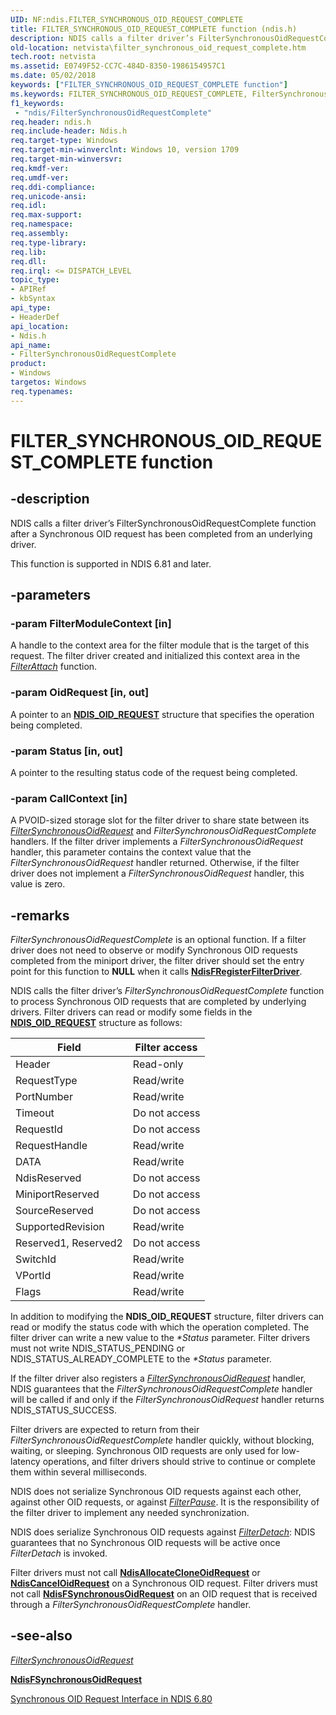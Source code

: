 ```yaml
---
UID: NF:ndis.FILTER_SYNCHRONOUS_OID_REQUEST_COMPLETE
title: FILTER_SYNCHRONOUS_OID_REQUEST_COMPLETE function (ndis.h)
description: NDIS calls a filter driver’s FilterSynchronousOidRequestComplete function after a Synchronous OID request has been completed from an underlying driver.
old-location: netvista\filter_synchronous_oid_request_complete.htm
tech.root: netvista
ms.assetid: E0749F52-CC7C-484D-8350-1986154957C1
ms.date: 05/02/2018
keywords: ["FILTER_SYNCHRONOUS_OID_REQUEST_COMPLETE function"]
ms.keywords: FILTER_SYNCHRONOUS_OID_REQUEST_COMPLETE, FilterSynchronousOidRequestComplete, FilterSynchronousOidRequestComplete function [Network Drivers Starting with Windows Vista], ndis/FilterSynchronousOidRequestComplete, netvista.filter_synchronous_oid_request_complete
f1_keywords:
 - "ndis/FilterSynchronousOidRequestComplete"
req.header: ndis.h
req.include-header: Ndis.h
req.target-type: Windows
req.target-min-winverclnt: Windows 10, version 1709
req.target-min-winversvr: 
req.kmdf-ver: 
req.umdf-ver: 
req.ddi-compliance: 
req.unicode-ansi: 
req.idl: 
req.max-support: 
req.namespace: 
req.assembly: 
req.type-library: 
req.lib: 
req.dll: 
req.irql: <= DISPATCH_LEVEL
topic_type:
- APIRef
- kbSyntax
api_type:
- HeaderDef
api_location:
- Ndis.h
api_name:
- FilterSynchronousOidRequestComplete
product:
- Windows
targetos: Windows
req.typenames: 
---
```


# FILTER_SYNCHRONOUS_OID_REQUEST_COMPLETE function

## -description

NDIS calls a filter driver’s FilterSynchronousOidRequestComplete function after a Synchronous OID request has been completed from an underlying driver.

This function is supported in NDIS 6.81 and later.

## -parameters

### -param FilterModuleContext [in]

A handle to the context area for the filter module that is the target of this request. The filter driver created and initialized this context area in the [*FilterAttach*](nc-ndis-filter_attach.md) function.

### -param OidRequest [in, out]

A pointer to an [**NDIS_OID_REQUEST**](ns-ndis-_ndis_oid_request.md) structure that specifies the operation being completed.

### -param Status [in, out]

A pointer to the resulting status code of the request being completed.

### -param CallContext [in]

A PVOID-sized storage slot for the filter driver to share state between its [*FilterSynchronousOidRequest*](nf-ndis-filter_synchronous_oid_request.md) and *FilterSynchronousOidRequestComplete* handlers. If the filter driver implements a *FilterSynchronousOidRequest* handler, this parameter contains the context value that the *FilterSynchronousOidRequest* handler returned. Otherwise, if the filter driver does not implement a *FilterSynchronousOidRequest* handler, this value is zero.

## -remarks

*FilterSynchronousOidRequestComplete* is an optional function. If a filter driver does not need to observe or modify Synchronous OID requests completed from the miniport driver, the filter driver should set the entry point for this function to **NULL** when it calls [**NdisFRegisterFilterDriver**](nf-ndis-ndisfregisterfilterdriver.md).

NDIS calls the filter driver’s *FilterSynchronousOidRequestComplete* function to process Synchronous OID requests that are completed by underlying drivers. Filter drivers can read or modify some fields in the [**NDIS_OID_REQUEST**](ns-ndis-_ndis_oid_request.md) structure as follows:

| Field | Filter access |
| --- | --- |
| Header | Read-only |
| RequestType | Read/write |
| PortNumber | Read/write |
| Timeout | Do not access |
| RequestId | Do not access |
| RequestHandle | Read/write |
| DATA | Read/write |
| NdisReserved | Do not access |
| MiniportReserved | Do not access |
| SourceReserved | Do not access |
| SupportedRevision | Read/write |
| Reserved1, Reserved2 | Do not access |
| SwitchId | Read/write |
| VPortId | Read/write |
| Flags | Read/write |

In addition to modifying the **NDIS_OID_REQUEST** structure, filter drivers can read or modify the status code with which the operation completed. The filter driver can write a new value to the _*Status_ parameter. Filter drivers must not write NDIS_STATUS_PENDING or NDIS_STATUS_ALREADY_COMPLETE to the _*Status_ parameter.

If the filter driver also registers a [*FilterSynchronousOidRequest*](nf-ndis-filter_synchronous_oid_request.md) handler, NDIS guarantees that the *FilterSynchronousOidRequestComplete* handler will be called if and only if the *FilterSynchronousOidRequest* handler returns NDIS_STATUS_SUCCESS.

Filter drivers are expected to return from their *FilterSynchronousOidRequestComplete* handler quickly, without blocking, waiting, or sleeping. Synchronous OID requests are only used for low-latency operations, and filter drivers should strive to continue or complete them within several milliseconds.

NDIS does not serialize Synchronous OID requests against each other, against other OID requests, or against [*FilterPause*](nc-ndis-filter_pause.md). It is the responsibility of the filter driver to implement any needed synchronization.

NDIS does serialize Synchronous OID requests against [*FilterDetach*](nc-ndis-filter_detach.md): NDIS guarantees that no Synchronous OID requests will be active once *FilterDetach* is invoked.

Filter drivers must not call [**NdisAllocateCloneOidRequest**](nf-ndis-ndisallocatecloneoidrequest.md) or [**NdisCancelOidRequest**](nf-ndis-ndiscanceloidrequest.md) on a Synchronous OID request. Filter drivers must not call [**NdisFSynchronousOidRequest**](nf-ndis-ndisfsynchronousoidrequest.md) on an OID request that is received through a *FilterSynchronousOidRequestComplete* handler.

## -see-also

[*FilterSynchronousOidRequest*](nf-ndis-filter_synchronous_oid_request.md)

[**NdisFSynchronousOidRequest**](nf-ndis-ndisfsynchronousoidrequest.md)

[Synchronous OID Request Interface in NDIS 6.80](https://docs.microsoft.com/windows-hardware/drivers/network/synchronous-oid-request-interface-in-ndis-6-80)
